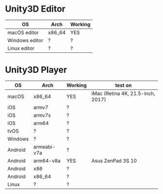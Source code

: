 # Unity3D Editor
| OS | Arch |Working |
| --- | --- | --- |
| macOS editor| x86_64 | YES |
| Windows editor| ? | ? |
| Linux editor | ? | ? |

# Unity3D Player
| OS | Arch | Working | test on |
| --- | --- | --- | --- |
| macOS | x86_64 | YES | iMac (Retina 4K, 21.5-inch, 2017) |
| iOS | armv7 | ? | |
| iOS | armv7s | ? | |
| iOS | arm64 | ? | |
| tvOS | ? | ? | |
| Windows | ? | ? | |
| Android | armeabi-v7a | ? | |
| Android | arm64-v8a | YES | Asus ZenPad 3S 10 |
| Android | x86 | ? | |
| Android | x86_64 | ? | |
| Linux | ? | ? | |